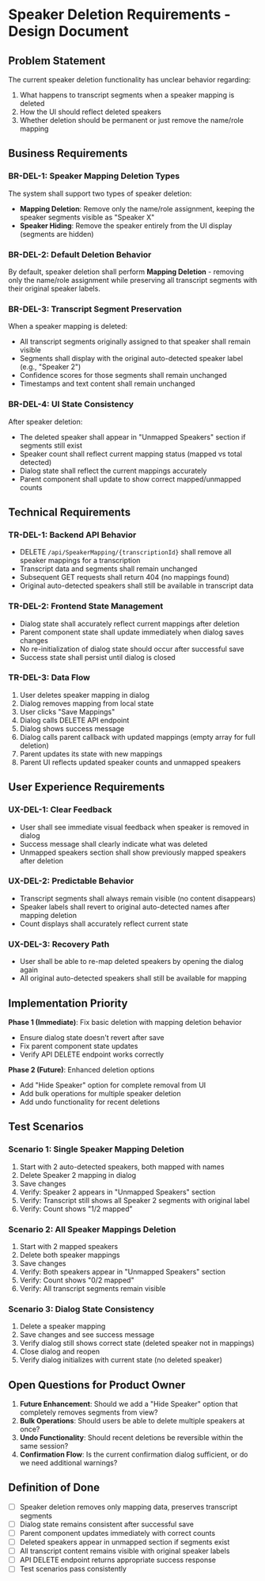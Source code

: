 # Speaker Deletion Requirements - Design Document

## Problem Statement

The current speaker deletion functionality has unclear behavior regarding:

1. What happens to transcript segments when a speaker mapping is deleted
2. How the UI should reflect deleted speakers
3. Whether deletion should be permanent or just remove the name/role mapping

## Business Requirements

### BR-DEL-1: Speaker Mapping Deletion Types

The system shall support two types of speaker deletion:

- **Mapping Deletion**: Remove only the name/role assignment, keeping the speaker segments visible as "Speaker X"
- **Speaker Hiding**: Remove the speaker entirely from the UI display (segments are hidden)

### BR-DEL-2: Default Deletion Behavior

By default, speaker deletion shall perform **Mapping Deletion** - removing only the name/role assignment while preserving all transcript segments with their original speaker labels.

### BR-DEL-3: Transcript Segment Preservation

When a speaker mapping is deleted:

- All transcript segments originally assigned to that speaker shall remain visible
- Segments shall display with the original auto-detected speaker label (e.g., "Speaker 2")
- Confidence scores for those segments shall remain unchanged
- Timestamps and text content shall remain unchanged

### BR-DEL-4: UI State Consistency

After speaker deletion:

- The deleted speaker shall appear in "Unmapped Speakers" section if segments still exist
- Speaker count shall reflect current mapping status (mapped vs total detected)
- Dialog state shall reflect the current mappings accurately
- Parent component shall update to show correct mapped/unmapped counts

## Technical Requirements

### TR-DEL-1: Backend API Behavior

- DELETE `/api/SpeakerMapping/{transcriptionId}` shall remove all speaker mappings for a transcription
- Transcript data and segments shall remain unchanged
- Subsequent GET requests shall return 404 (no mappings found)
- Original auto-detected speakers shall still be available in transcript data

### TR-DEL-2: Frontend State Management

- Dialog state shall accurately reflect current mappings after deletion
- Parent component state shall update immediately when dialog saves changes
- No re-initialization of dialog state should occur after successful save
- Success state shall persist until dialog is closed

### TR-DEL-3: Data Flow

1. User deletes speaker mapping in dialog
2. Dialog removes mapping from local state
3. User clicks "Save Mappings"
4. Dialog calls DELETE API endpoint
5. Dialog shows success message
6. Dialog calls parent callback with updated mappings (empty array for full deletion)
7. Parent updates its state with new mappings
8. Parent UI reflects updated speaker counts and unmapped speakers

## User Experience Requirements

### UX-DEL-1: Clear Feedback

- User shall see immediate visual feedback when speaker is removed in dialog
- Success message shall clearly indicate what was deleted
- Unmapped speakers section shall show previously mapped speakers after deletion

### UX-DEL-2: Predictable Behavior

- Transcript segments shall always remain visible (no content disappears)
- Speaker labels shall revert to original auto-detected names after mapping deletion
- Count displays shall accurately reflect current state

### UX-DEL-3: Recovery Path

- User shall be able to re-map deleted speakers by opening the dialog again
- All original auto-detected speakers shall still be available for mapping

## Implementation Priority

**Phase 1 (Immediate)**: Fix basic deletion with mapping deletion behavior

- Ensure dialog state doesn't revert after save
- Fix parent component state updates
- Verify API DELETE endpoint works correctly

**Phase 2 (Future)**: Enhanced deletion options

- Add "Hide Speaker" option for complete removal from UI
- Add bulk operations for multiple speaker deletion
- Add undo functionality for recent deletions

## Test Scenarios

### Scenario 1: Single Speaker Mapping Deletion

1. Start with 2 auto-detected speakers, both mapped with names
2. Delete Speaker 2 mapping in dialog
3. Save changes
4. Verify: Speaker 2 appears in "Unmapped Speakers" section
5. Verify: Transcript still shows all Speaker 2 segments with original label
6. Verify: Count shows "1/2 mapped"

### Scenario 2: All Speaker Mappings Deletion

1. Start with 2 mapped speakers
2. Delete both speaker mappings
3. Save changes  
4. Verify: Both speakers appear in "Unmapped Speakers" section
5. Verify: Count shows "0/2 mapped"
6. Verify: All transcript segments remain visible

### Scenario 3: Dialog State Consistency

1. Delete a speaker mapping
2. Save changes and see success message
3. Verify dialog still shows correct state (deleted speaker not in mappings)
4. Close dialog and reopen
5. Verify dialog initializes with current state (no deleted speaker)

## Open Questions for Product Owner

1. **Future Enhancement**: Should we add a "Hide Speaker" option that completely removes segments from view?
2. **Bulk Operations**: Should users be able to delete multiple speakers at once?
3. **Undo Functionality**: Should recent deletions be reversible within the same session?
4. **Confirmation Flow**: Is the current confirmation dialog sufficient, or do we need additional warnings?

## Definition of Done

- [ ] Speaker deletion removes only mapping data, preserves transcript segments
- [ ] Dialog state remains consistent after successful save
- [ ] Parent component updates immediately with correct counts
- [ ] Deleted speakers appear in unmapped section if segments exist
- [ ] All transcript content remains visible with original speaker labels
- [ ] API DELETE endpoint returns appropriate success response
- [ ] Test scenarios pass consistently
